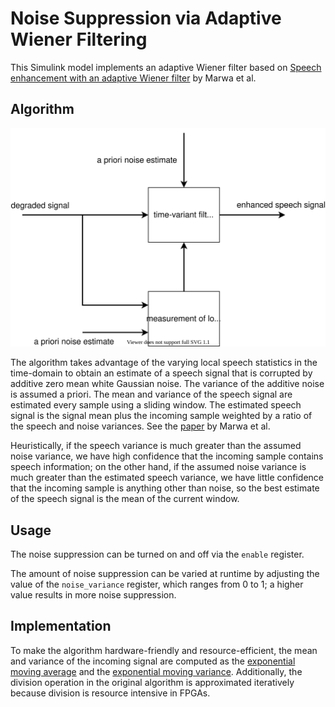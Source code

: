 # Noise Suppression via Adaptive Wiener Filtering
This Simulink model implements an adaptive Wiener filter based on [Speech enhancement with an adaptive Wiener filter](https://link.springer.com/article/10.1007/s10772-013-9205-5) by Marwa et al. 
## Algorithm
![](algorithm_block_diagram.svg)

The algorithm takes advantage of the varying local speech statistics in the time-domain to obtain an estimate of a speech signal that is corrupted by additive zero mean white Gaussian noise. The variance of the additive noise is assumed a priori. The mean and variance of the speech signal are estimated every sample using a sliding window. The estimated speech signal is the signal mean plus the incoming sample weighted by a ratio of the speech and noise variances. See the [paper](https://link.springer.com/article/10.1007/s10772-013-9205-5#Sec7) by Marwa et al. 

Heuristically, if the speech variance is much greater than the assumed noise variance, we have high confidence that the incoming sample contains speech information; on the other hand, if the assumed noise variance is much greater than the estimated speech variance, we have little confidence that the incoming sample is anything other than noise, so the best estimate of the speech signal is the mean of the current window.

## Usage
The noise suppression can be turned on and off via the `enable` register. 

The amount of noise suppression can be varied at runtime by adjusting the value of the `noise_variance` register, which ranges from 0 to 1; a higher value results in more noise suppression.

## Implementation
To make the algorithm hardware-friendly and resource-efficient, the mean and variance of the incoming signal are computed as the [exponential moving average](https://en.wikipedia.org/wiki/Moving_average#Exponential_moving_average) and the [exponential moving variance](https://en.wikipedia.org/wiki/Moving_average#Exponentially_weighted_moving_variance_and_standard_deviation). Additionally, the division operation in the original algorithm is approximated iteratively because division is resource intensive in FPGAs. 



